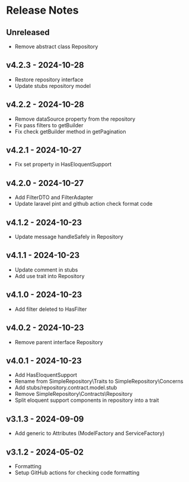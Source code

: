 # Release Notes

## Unreleased

* Remove abstract class Repository

## v4.2.3 - 2024-10-28

* Restore repository interface
* Update stubs repository model

## v4.2.2 - 2024-10-28

* Remove dataSource property from the repository
* Fix pass filters to getBuilder
* Fix check getBuilder method in getPagination

## v4.2.1 - 2024-10-27

* Fix set property in HasEloquentSupport

## v4.2.0 - 2024-10-27

* Add FilterDTO and FilterAdapter
* Update laravel pint and github action check format code

## v4.1.2 - 2024-10-23

* Update message handleSafely in Repository

## v4.1.1 - 2024-10-23

* Update comment in stubs
* Add use trait into Repository

## v4.1.0 - 2024-10-23

* Add filter deleted to HasFilter

## v4.0.2 - 2024-10-23

* Remove parent interface Repository

## v4.0.1 - 2024-10-23

* Add HasEloquentSupport
* Rename from SimpleRepository\Traits to SimpleRepository\Concerns
* Add stubs/repository.contract.model.stub
* Remove SimpleRepository\Contracts\Repository
* Split eloquent support components in repository into a trait

## v3.1.3 - 2024-09-09

* Add generic to Attributes (ModelFactory and ServiceFactory)

## v3.1.2 - 2024-05-02

* Formatting
* Setup GitHub actions for checking code formatting
